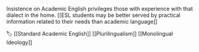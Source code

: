 Insistence on Academic English privileges those with experience with that dialect in the home. [[ESL students may be better served by practical information related to their needs than academic language]]

🏷️ [[Standard Academic English]] [[Plurilingualism]] [[Monolingual Ideology]]